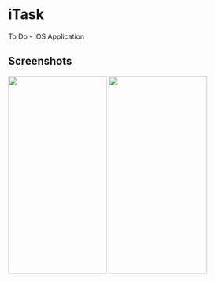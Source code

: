 
# iTask

To Do - iOS Application


## Screenshots
<img src="https://github.com/elfaaels/iTask/assets/66504398/ca49846d-2e36-437e-af7e-efff3e65d60f" data-canonical-src="https://github.com/elfaaels/iTask/assets/66504398/ca49846d-2e36-437e-af7e-efff3e65d60f" width="200" height="400" />
<img src="https://github.com/elfaaels/iTask/assets/66504398/ffd784ce-386f-4d41-b35c-227f3c4c4057" data-canonical-src="https://github.com/elfaaels/iTask/assets/66504398/ffd784ce-386f-4d41-b35c-227f3c4c4057" width="200" height="400" />
